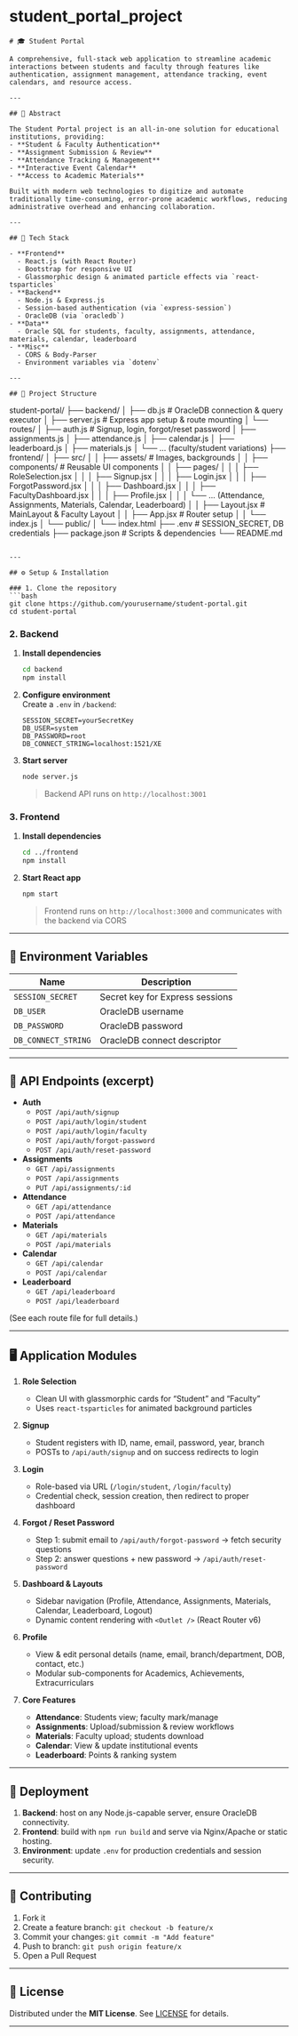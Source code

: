 
# student_portal_project


```markdow
# 🎓 Student Portal

A comprehensive, full-stack web application to streamline academic interactions between students and faculty through features like authentication, assignment management, attendance tracking, event calendars, and resource access.  

---

## 📜 Abstract

The Student Portal project is an all-in-one solution for educational institutions, providing:  
- **Student & Faculty Authentication**  
- **Assignment Submission & Review**  
- **Attendance Tracking & Management**  
- **Interactive Event Calendar**  
- **Access to Academic Materials**  

Built with modern web technologies to digitize and automate traditionally time-consuming, error-prone academic workflows, reducing administrative overhead and enhancing collaboration. 

---

## 🚀 Tech Stack

- **Frontend**  
  - React.js (with React Router)  
  - Bootstrap for responsive UI  
  - Glassmorphic design & animated particle effects via `react-tsparticles`  
- **Backend**  
  - Node.js & Express.js  
  - Session-based authentication (via `express-session`)  
  - OracleDB (via `oracledb`)  
- **Data**  
  - Oracle SQL for students, faculty, assignments, attendance, materials, calendar, leaderboard  
- **Misc**  
  - CORS & Body-Parser  
  - Environment variables via `dotenv`

---

## 📂 Project Structure

```
student-portal/
├── backend/
│   ├── db.js                     # OracleDB connection & query executor
│   ├── server.js                 # Express app setup & route mounting
│   └── routes/
│       ├── auth.js               # Signup, login, forgot/reset password
│       ├── assignments.js
│       ├── attendance.js
│       ├── calendar.js
│       ├── leaderboard.js
│       ├── materials.js
│       └── ... (faculty/student variations)
├── frontend/
│   ├── src/
│   │   ├── assets/               # Images, backgrounds
│   │   ├── components/           # Reusable UI components
│   │   ├── pages/
│   │   │   ├── RoleSelection.jsx
│   │   │   ├── Signup.jsx
│   │   │   ├── Login.jsx
│   │   │   ├── ForgotPassword.jsx
│   │   │   ├── Dashboard.jsx
│   │   │   ├── FacultyDashboard.jsx
│   │   │   ├── Profile.jsx
│   │   │   └── ... (Attendance, Assignments, Materials, Calendar, Leaderboard)
│   │   ├── Layout.jsx            # MainLayout & Faculty Layout
│   │   ├── App.jsx               # Router setup
│   │   └── index.js
│   └── public/
│       └── index.html
├── .env                          # SESSION_SECRET, DB credentials
├── package.json                  # Scripts & dependencies
└── README.md
```

---

## ⚙️ Setup & Installation

### 1. Clone the repository
```bash
git clone https://github.com/yourusername/student-portal.git
cd student-portal
```

### 2. Backend

1. **Install dependencies**  
   ```bash
   cd backend
   npm install
   ```
2. **Configure environment**  
   Create a `.env` in `/backend`:
   ```dotenv
   SESSION_SECRET=yourSecretKey
   DB_USER=system
   DB_PASSWORD=root
   DB_CONNECT_STRING=localhost:1521/XE
   ```
3. **Start server**  
   ```bash
   node server.js
   ```
   > Backend API runs on `http://localhost:3001` 

### 3. Frontend

1. **Install dependencies**  
   ```bash
   cd ../frontend
   npm install
   ```
2. **Start React app**  
   ```bash
   npm start
   ```
   > Frontend runs on `http://localhost:3000` and communicates with the backend via CORS 

---

## 🔑 Environment Variables

| Name               | Description                      |
|--------------------|----------------------------------|
| `SESSION_SECRET`   | Secret key for Express sessions  |
| `DB_USER`          | OracleDB username                |
| `DB_PASSWORD`      | OracleDB password                |
| `DB_CONNECT_STRING`| OracleDB connect descriptor      |

---

## 🔗 API Endpoints (excerpt)

- **Auth**  
  - `POST /api/auth/signup`  
  - `POST /api/auth/login/student`  
  - `POST /api/auth/login/faculty`  
  - `POST /api/auth/forgot-password`  
  - `POST /api/auth/reset-password`  
- **Assignments**  
  - `GET /api/assignments`  
  - `POST /api/assignments`  
  - `PUT /api/assignments/:id`  
- **Attendance**  
  - `GET /api/attendance`  
  - `POST /api/attendance`  
- **Materials**  
  - `GET /api/materials`  
  - `POST /api/materials`  
- **Calendar**  
  - `GET /api/calendar`  
  - `POST /api/calendar`  
- **Leaderboard**  
  - `GET /api/leaderboard`  
  - `POST /api/leaderboard`  

(See each route file for full details.) 

---

## 🖥️ Application Modules

1. **Role Selection**  
   - Clean UI with glassmorphic cards for “Student” and “Faculty”  
   - Uses `react-tsparticles` for animated background particles 

2. **Signup**  
   - Student registers with ID, name, email, password, year, branch  
   - POSTs to `/api/auth/signup` and on success redirects to login 

3. **Login**  
   - Role-based via URL (`/login/student`, `/login/faculty`)  
   - Credential check, session creation, then redirect to proper dashboard 

4. **Forgot / Reset Password**  
   - Step 1: submit email to `/api/auth/forgot-password` → fetch security questions  
   - Step 2: answer questions + new password → `/api/auth/reset-password` 

5. **Dashboard & Layouts**  
   - Sidebar navigation (Profile, Attendance, Assignments, Materials, Calendar, Leaderboard, Logout)  
   - Dynamic content rendering with `<Outlet />` (React Router v6) 

6. **Profile**  
   - View & edit personal details (name, email, branch/department, DOB, contact, etc.)  
   - Modular sub-components for Academics, Achievements, Extracurriculars 

7. **Core Features**  
   - **Attendance**: Students view; faculty mark/manage  
   - **Assignments**: Upload/submission & review workflows  
   - **Materials**: Faculty upload; students download  
   - **Calendar**: View & update institutional events  
   - **Leaderboard**: Points & ranking system  

---

## 🚢 Deployment

1. **Backend**: host on any Node.js-capable server, ensure OracleDB connectivity.  
2. **Frontend**: build with `npm run build` and serve via Nginx/Apache or static hosting.  
3. **Environment**: update `.env` for production credentials and session security.  

---

## 🤝 Contributing

1. Fork it  
2. Create a feature branch: `git checkout -b feature/x`  
3. Commit your changes: `git commit -m "Add feature"`  
4. Push to branch: `git push origin feature/x`  
5. Open a Pull Request  

---

## 📄 License

Distributed under the **MIT License**. See [LICENSE](LICENSE) for details.  

---
